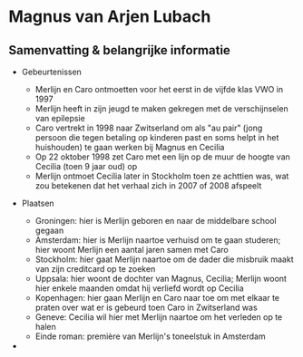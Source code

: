 # Magnus van Arjen Lubach

## Samenvatting & belangrijke informatie

- Gebeurtenissen
  - Merlijn en Caro ontmoetten voor het eerst in de vijfde klas VWO in 1997
  - Merlijn heeft in zijn jeugd te maken gekregen met de verschijnselen van epilepsie
  - Caro vertrekt in 1998 naar Zwitserland om als "au pair" (jong persoon die tegen betaling op kinderen past en soms helpt in het huishouden) te gaan werken bij Magnus en Cecilia
  - Op 22 oktober 1998 zet Caro met een lijn op de muur de hoogte van Cecilia (toen 9 jaar oud) op
  - Merlijn ontmoet Cecilia later in Stockholm toen ze achttien was, wat zou betekenen dat het verhaal zich in 2007 of 2008 afspeelt

- Plaatsen
  - Groningen: hier is Merlijn geboren en naar de middelbare school gegaan
  - Amsterdam: hier is Merlijn naartoe verhuisd om te gaan studeren; hier woont Merlijn een aantal jaren samen met Caro
  - Stockholm: hier gaat Merlijn naartoe om de dader die misbruik maakt van zijn creditcard op te zoeken
  - Uppsala: hier woont de dochter van Magnus, Cecilia; Merlijn woont hier enkele maanden omdat hij verliefd wordt op Cecilia
  - Kopenhagen: hier gaan Merlijn en Caro naar toe om met elkaar te praten over wat er is gebeurd toen Caro in Zwitserland was
  - Geneve: Cecilia wil hier met Merlijn naartoe om het verleden op te halen
  - Einde roman: première van Merlijn's toneelstuk in Amsterdam

- 